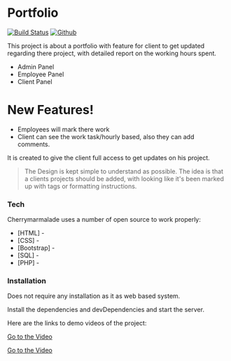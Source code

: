 # Portfolio


[![Build Status](https://travis-ci.org/joemccann/dillinger.svg?branch=master)](https://cherrymarmalade.000webhostapp.com)
[![Github](https://travis-ci.org/joemccann/dillinger.svg?branch=master)](https://https://github.com/Trillmilk/portfolio)

This project is about a portfolio with feature for client to get updated regarding there project, with detailed report on the working hours spent.

  - Admin Panel
  - Employee Panel
  - Client Panel

# New Features!

  - Employees will mark there work
  - Client can see the work task/hourly based, also they can add comments.



It is created to give the client full access to get updates on his project.

> The Design is kept simple to understand
>  as possible. The idea is that a
> clients projects should be
> added, with
> looking like it's been marked up with tags
> or formatting instructions.


### Tech

Cherrymarmalade uses a number of open source to work properly:

* [HTML] - 
* [CSS] -
* [Bootstrap] - 
* [SQL] - 
* [PHP] - 

### Installation

Does not require any installation as it as web based system.

Install the dependencies and devDependencies and start the server.

Here are the links to demo videos of the project:

[Go to the Video](https://youtu.be/2VTbB776tkU)


[Go to the Video](https://youtu.be/FYWE1obWhpw)
